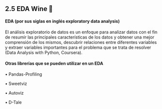 ## 2.5 EDA Wine 🍷


#### EDA (por sus siglas en inglés exploratory data analysis)

El análisis exploratorio de datos es un enfoque para analizar datos con el fin de resumir las principales características de los datos y obtener una mejor comprensión de los mismos, descubrir relaciones entre diferentes variables y extraer variables importantes para el problema que se trata de resolver (Data Analysis with Python, Coursera).

#### Otras librerías que se pueden utilizar en un EDA
• Pandas-Profiling

• Sweetviz

• Autoviz

• D-Tale
